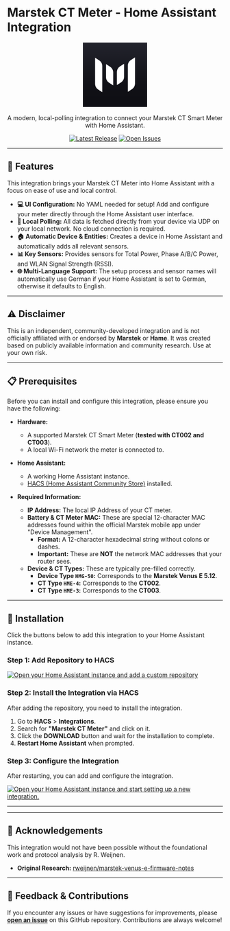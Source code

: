 # Marstek CT Meter - Home Assistant Integration

<p align="center">
  <img src="https://raw.githubusercontent.com/d-shmt/hass_marstek-smart-meter/main/custom_components/marstek_ct/logo.png" width="150">
</p>

<p align="center">
  A modern, local-polling integration to connect your Marstek CT Smart Meter with Home Assistant.
</p>

<p align="center">
  <a href="https://github.com/d-shmt/hass_marstek-smart-meter/releases"><img src="https://img.shields.io/github/v/release/d-shmt/hass_marstek-smart-meter?style=for-the-badge&color=blue" alt="Latest Release"></a>
  <a href="https://github.com/d-shmt/hass_marstek-smart-meter/issues"><img src="https://img.shields.io/github/issues/d-shmt/hass_marstek-smart-meter?style=for-the-badge&color=orange" alt="Open Issues"></a>
</p>

---

## 🌟 Features

This integration brings your Marstek CT Meter into Home Assistant with a focus on ease of use and local control.

* **💻 UI Configuration:** No YAML needed for setup! Add and configure your meter directly through the Home Assistant user interface.
* **📡 Local Polling:** All data is fetched directly from your device via UDP on your local network. No cloud connection is required.
* **🏠 Automatic Device & Entities:** Creates a device in Home Assistant and automatically adds all relevant sensors.
* **📊 Key Sensors:** Provides sensors for Total Power, Phase A/B/C Power, and WLAN Signal Strength (RSSI).
* **🌐 Multi-Language Support:** The setup process and sensor names will automatically use German if your Home Assistant is set to German, otherwise it defaults to English.

---

## ⚠️ Disclaimer

This is an independent, community-developed integration and is not officially affiliated with or endorsed by **Marstek** or **Hame**. It was created based on publicly available information and community research. Use at your own risk.

---

## 📋 Prerequisites

Before you can install and configure this integration, please ensure you have the following:

* **Hardware:**
    * A supported Marstek CT Smart Meter (**tested with CT002 and CT003**).
    * A local Wi-Fi network the meter is connected to.

* **Home Assistant:**
    * A working Home Assistant instance.
    * [HACS (Home Assistant Community Store)](https://hacs.xyz/) installed.

* **Required Information:**
    * **IP Address:** The local IP Address of your CT meter.
    * **Battery & CT Meter MAC:** These are special 12-character MAC addresses found within the official Marstek mobile app under "Device Management".
        * **Format:** A 12-character hexadecimal string without colons or dashes.
        * **Important:** These are **NOT** the network MAC addresses that your router sees.
    * **Device & CT Types:** These are typically pre-filled correctly.
        * **Device Type `HMG-50`:** Corresponds to the **Marstek Venus E 5.12**.
        * **CT Type `HME-4`:** Corresponds to the **CT002**.
        * **CT Type `HME-3`:** Corresponds to the **CT003**.

---

## 🚀 Installation

Click the buttons below to add this integration to your Home Assistant instance.

### Step 1: Add Repository to HACS

[![Open your Home Assistant instance and add a custom repository][hacs-badge]][hacs-link]

### Step 2: Install the Integration via HACS

After adding the repository, you need to install the integration.

1.  Go to **HACS** > **Integrations**.
2.  Search for **"Marstek CT Meter"** and click on it.
3.  Click the **DOWNLOAD** button and wait for the installation to complete.
4.  **Restart Home Assistant** when prompted.

### Step 3: Configure the Integration

After restarting, you can add and configure the integration.

[![Open your Home Assistant instance and start setting up a new integration.][config-badge]][config-link]

---
[hacs-badge]: https://my.home-assistant.io/badges/hacs_repository.svg
[hacs-link]: https://my.home-assistant.io/redirect/hacs_repository/?owner=d-shmt&repository=hass_marstek-smart-meter&category=integration
[config-badge]: https://my.home-assistant.io/badges/config_flow_start.svg
[config-link]: https://my.home-assistant.io/redirect/config_flow_start/?domain=marstek_ct

---

## 🙏 Acknowledgements

This integration would not have been possible without the foundational work and protocol analysis by R. Weijnen.
* **Original Research:** [rweijnen/marstek-venus-e-firmware-notes](https://github.com/rweijnen/marstek-venus-e-firmware-notes/)

---

## 💬 Feedback & Contributions

If you encounter any issues or have suggestions for improvements, please [**open an issue**](https://github.com/d-shmt/hass_marstek-smart-meter/issues) on this GitHub repository. Contributions are always welcome!
